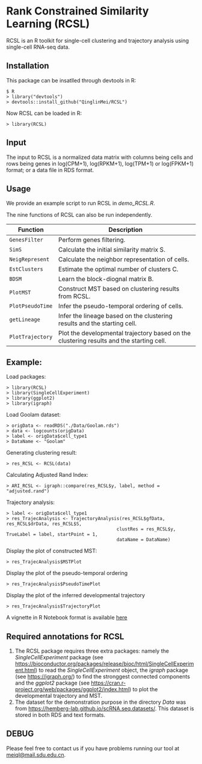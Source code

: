 # Rank Constrained Similarity Learning (RCSL)
RCSL is an R toolkit for single-cell clustering and trajectory analysis using single-cell RNA-seq data.

## Installation
This package can be insatlled through devtools in R:
```{r}
$ R
> library("devtools")
> devtools::install_github("QinglinMei/RCSL")
```
Now RCSL can be loaded in R:
```{r}
> library(RCSL)
```
## Input

The input to RCSL is a normalized data matrix with columns being cells and rows being genes in log(CPM+1), log(RPKM+1), log(TPM+1) or log(FPKM+1) format; or a data file in RDS format.

## Usage

We provide an example script to run RCSL in *demo_RCSL.R*. 

The nine functions of RCSL can also be run independently.

Function | Description
-----------|----------
`GenesFilter` | Perform genes filtering.
`SimS` | Calculate the initial similarity matrix S.
`NeigRepresent` | Calculate the neighbor representation of cells.
`EstClusters` | Estimate the optimal number of clusters C.
`BDSM` | Learn the block-diognal matrix B.
`PlotMST` | Construct MST based on clustering results from RCSL.
`PlotPseudoTime` | Infer the pseudo-temporal ordering of cells.
`getLineage` | Infer the lineage based on the clustering results and the starting cell.
`PlotTrajectory` | Plot the developmental trajectory based on the clustering results and the starting cell.

## Example:

Load packages:
```{r}
> library(RCSL)
> library(SingleCellExperiment)
> library(ggplot2)
> library(igraph)
```
Load Goolam dataset:
```{r}
> origData <- readRDS("./Data/Goolam.rds")
> data <- logcounts(origData)
> label <- origData$cell_type1
> DataName <- "Goolam"
```
Generating clustering result:
```{r}
> res_RCSL <- RCSL(data)
```
Calculating Adjusted Rand Index:
```{r}
> ARI_RCSL <- igraph::compare(res_RCSL$y, label, method = "adjusted.rand")
```
Trajectory analysis:
```{r}
> label <- origData$cell_type1
> res_TrajecAnalysis <- TrajectoryAnalysis(res_RCSL$gfData, res_RCSL$drData, res_RCSL$S,
                                         clustRes = res_RCSL$y, TrueLabel = label, startPoint = 1,
                                         dataName = DataName)
```
Display the plot of constructed MST: 
```{r}
> res_TrajecAnalysis$MSTPlot
```
Display the plot of the pseudo-temporal ordering 
```{r}
> res_TrajecAnalysis$PseudoTimePlot
```
Display the plot of the inferred developmental trajectory
```{r}
> res_TrajecAnalysis$TrajectoryPlot
```
A vignette in R Notebook format is available [here](https://github.com/QinglinMei/RCSL/blob/master/vignettes/RCSL-vignette.Rmd)

## Required annotations for RCSL

1) The RCSL package requires three extra packages: namely the *SingleCellExperiment* package (see https://bioconductor.org/packages/release/bioc/html/SingleCellExperiment.html) to read the *SingleCellExperiment* object, the *igraph* package (see https://igraph.org/) to find the stronggest connected components and the *ggplot2* package (see https://cran.r-project.org/web/packages/ggplot2/index.html) to plot the developmental trajectory and MST.
2) The dataset for the demonstration purpose in the directory *Data* was from https://hemberg-lab.github.io/scRNA.seq.datasets/. This dataset is stored in both RDS and text formats.


## DEBUG

Please feel free to contact us if you have problems running our tool at meiql@mail.sdu.edu.cn.




